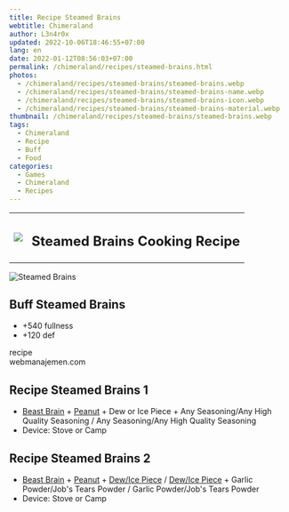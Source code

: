 ```yaml
---
title: Recipe Steamed Brains
webtitle: Chimeraland
author: L3n4r0x
updated: 2022-10-06T18:46:55+07:00
lang: en
date: 2022-01-12T08:56:03+07:00
permalink: /chimeraland/recipes/steamed-brains.html
photos:
  - /chimeraland/recipes/steamed-brains/steamed-brains.webp
  - /chimeraland/recipes/steamed-brains/steamed-brains-name.webp
  - /chimeraland/recipes/steamed-brains/steamed-brains-icon.webp
  - /chimeraland/recipes/steamed-brains/steamed-brains-material.webp
thumbnail: /chimeraland/recipes/steamed-brains/steamed-brains.webp
tags:
  - Chimeraland
  - Recipe
  - Buff
  - Food
categories:
  - Games
  - Chimeraland
  - Recipes
---
```


<section id="bootstrap-wrapper">
  <link
    rel="stylesheet"
    href="https://cdn.statically.io/gh/dimaslanjaka/Web-Manajemen/40ac3225/css/bootstrap-4.5-wrapper.css"
  />
  <div class="row mb-2">
    <div class="col-md-12 mb-2">
      <table class="table" id="post-info">
        <tbody>
          <tr>
            <td>
              <img
                class="d-inline-block me-2"
                src="/chimeraland/recipes/steamed-brains/steamed-brains-icon.webp"
                width="auto"
                height="auto"
              />
            </td>
            <td><h1 class="fs-5">Steamed Brains Cooking Recipe</h1></td>
          </tr>
        </tbody>
      </table>
    </div>
  </div>
  <div class="card mb-2">
    <div class="row g-0">
      <div class="col-sm-4 position-relative mb-2">
        <img
          src="/chimeraland/recipes/steamed-brains/steamed-brains-material.webp"
          class="card-img fit-cover w-100 h-100"
          alt="Steamed Brains"
          data-fancybox="true"
        />
      </div>
      <div class="col-sm-8 mb-2">
        <div class="card-body">
          <h2 class="card-title fs-5">Buff Steamed Brains</h2>
          <div class="card-text">
            <ul>
              <li>+540 fullness</li>
              <li>+120 def</li>
            </ul>
          </div>
          <span class="badge rounded-pill bg-dark">recipe</span>
        </div>
        <div class="card-footer text-end text-muted">webmanajemen.com</div>
      </div>
    </div>
  </div>
  <div class="row mb-2">
    <div class="col-12 col-lg-6 recipe-item mb-2">
      <div class="card">
        <div class="card-body">
          <h2 class="card-title fs-5">Recipe Steamed Brains 1</h2>
          <div class="card-text">
            <ul>
              <li>
                <a
                  class="text-decoration-none"
                  href="/chimeraland/materials/beast-brain.html"
                  >Beast Brain</a
                ><span> + </span
                ><a
                  class="text-decoration-none"
                  href="/chimeraland/materials/peanut.html"
                  >Peanut</a
                ><span> + </span>Dew or Ice Piece<span> + </span>Any
                Seasoning/Any High Quality Seasoning<span> / </span>Any
                Seasoning/Any High Quality Seasoning
              </li>
              <li>Device: Stove or Camp</li>
            </ul>
          </div>
        </div>
      </div>
    </div>
    <div class="col-12 col-lg-6 recipe-item mb-2">
      <div class="card">
        <div class="card-body">
          <h2 class="card-title fs-5">Recipe Steamed Brains 2</h2>
          <div class="card-text">
            <ul>
              <li>
                <a
                  class="text-decoration-none"
                  href="/chimeraland/materials/beast-brain.html"
                  >Beast Brain</a
                ><span> + </span
                ><a
                  class="text-decoration-none"
                  href="/chimeraland/materials/peanut.html"
                  >Peanut</a
                ><span> + </span
                ><a
                  class="text-decoration-none"
                  href="/chimeraland/materials/dew.html"
                  >Dew/Ice Piece</a
                ><span> / </span
                ><a
                  class="text-decoration-none"
                  href="/chimeraland/materials/ice-piece.html"
                  >Dew/Ice Piece</a
                ><span> + </span>Garlic Powder/Job&#x27;s Tears Powder<span>
                  / </span
                >Garlic Powder/Job&#x27;s Tears Powder
              </li>
              <li>Device: Stove or Camp</li>
            </ul>
          </div>
        </div>
      </div>
    </div>
  </div>
</section>